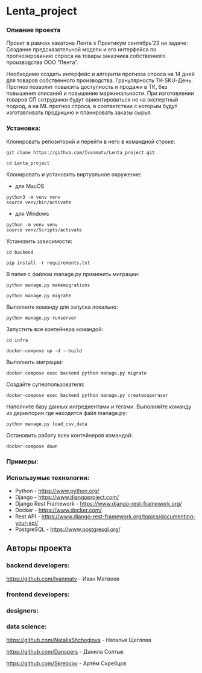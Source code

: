 # Lenta_project

### Опиание проекта
Проект в рамках хакатона Лента х Практикум сентябрь’23 на задаче:
Создание предсказательной модели и его интерфейса по прогнозированию спроса на товары заказчика собственного производства ООО “Лента”.

Необходимо создать интерфейс и алгоритм прогноза спроса на 14 дней для товаров собственного производства. Гранулярность ТК-SKU-День. 
Прогноз позволит повысить доступность и продажи в ТК, без повышения списаний и повышение маржинальности. При изготовлении товаров СП сотрудники будут ориентироваться не на экспертный подход, а на ML прогноз спроса, в соответствии с которым будут изготавливать продукцию и планировать заказы сырья. 


### Установка:
Клонировать репозиторий и перейти в него в командной строке:
```
git clone https://github.com/Ivanmatv/Lenta_project.git
```
```
cd Lenta_project
```
Клонировать и установить виртуальное окружение:

- для MacOS
```
python3 -m venv venv
source venv/bin/activate
```
- для Windows
```
python -m venv venv
source venv/Scripts/activate
```
Установить зависимости:

```
cd backend
```
```
pip install -r requirements.txt
```

В папке с файлом manage.py применить миграции:
```
python manage.py makemigrations
```
```
python manage.py migrate
```
Выполните команду для запуска локально:

```
python manage.py runserver
```

Запустить все контейнера командой:
```
cd infra
```
```
docker-compose up -d --build
```

Выполнить миграции:

``` 
docker-compose exec backend python manage.py migrate 
```

Создайте суперпользователя:
```
docker-compose exec backend python manage.py createsuperuser
```

Наполните базу данных ингредиентами и тегами. Выполняйте команду из дериктории где находится файл manage.py:
```
python manage.py load_csv_data

```

Остановить работу всех контейнеров командой:
```
docker-compose down
```

### Примеры:


### Использумые технологии:

- Python - https://www.python.org/
- Django - https://www.djangoproject.com/
- Django Rest Framework - https://www.django-rest-framework.org/
- Docker - https://www.docker.com/
- Rest API - https://www.django-rest-framework.org/topics/documenting-your-api/
- PostgreSQL - https://www.postgresql.org/

## Авторы проекта
### backend developers:
https://github.com/Ivanmatv - Иван Матвеев

### frontend developers:

### designers:

### data science:
https://github.com/NataliaShcheglova - Наталья Щеглова

https://github.com/Danspers - Данила Солтык

https://github.com/Skrebcov - Артём Скребцов
